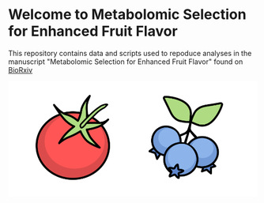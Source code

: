 # Welcome to Metabolomic Selection for Enhanced Fruit Flavor

This repository contains data and scripts used to repoduce analyses in the manuscript "Metabolomic Selection for Enhanced Fruit Flavor" found on [BioRxiv](https://www.biorxiv.org/content/10.1101/2020.09.17.302802v1.full)

![icons of blueberries and a tomato](./fruit_icons.svg)

